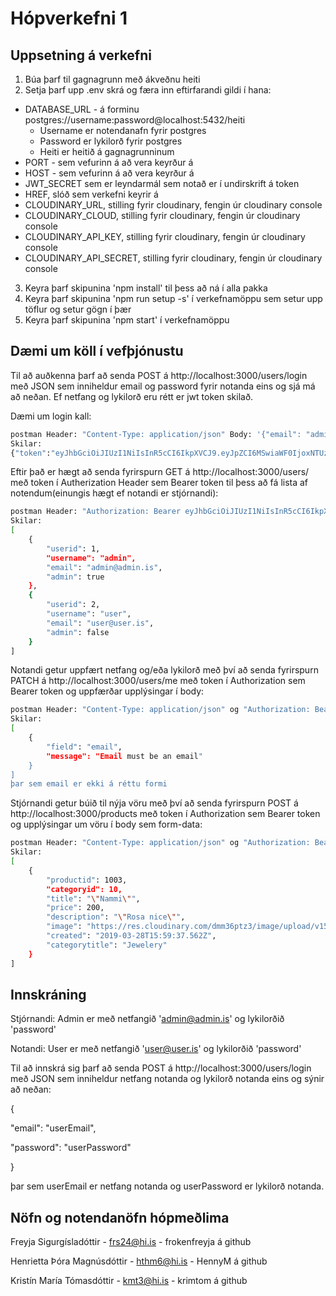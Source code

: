 # Hópverkefni 1

## Uppsetning á verkefni

1. Búa þarf til gagnagrunn með ákveðnu heiti
2. Setja þarf upp .env skrá og færa inn eftirfarandi gildi í hana:
  * DATABASE_URL - á forminu postgres://username:password@localhost:5432/heiti
    * Username er notendanafn fyrir postgres
    * Password er lykilorð fyrir postgres
    * Heiti er heitið á gagnagrunninum
  * PORT - sem vefurinn á að vera keyrður á
  * HOST - sem vefurinn á að vera keyrður á
  * JWT_SECRET sem er leyndarmál sem notað er í undirskrift á token
  * HREF, slóð sem verkefni keyrir á
  * CLOUDINARY_URL, stilling fyrir cloudinary, fengin úr cloudinary console
  * CLOUDINARY_CLOUD, stilling fyrir cloudinary, fengin úr cloudinary console
  * CLOUDINARY_API_KEY, stilling fyrir cloudinary, fengin úr cloudinary console
  * CLOUDINARY_API_SECRET, stilling fyrir cloudinary, fengin úr cloudinary console
3. Keyra þarf skipunina 'npm install' til þess að ná í alla pakka 
4. Keyra þarf skipunina 'npm run setup -s' í verkefnamöppu sem setur upp töflur og setur gögn í þær
5. Keyra þarf skipunina 'npm start' í verkefnamöppu

## Dæmi um köll í vefþjónustu

Til að auðkenna þarf að senda POST á http://localhost:3000/users/login með JSON sem inniheldur email og password fyrir notanda eins og sjá má að neðan. Ef netfang og lykilorð eru rétt er jwt token skilað.

Dæmi um login kall:

```bash
postman Header: "Content-Type: application/json" Body: '{"email": "admin@admin.is", "password": "password"}' http://localhost:3000/users/login
Skilar:
{"token":"eyJhbGciOiJIUzI1NiIsInR5cCI6IkpXVCJ9.eyJpZCI6MSwiaWF0IjoxNTUzODEzMTc3LCJleHAiOjE1NTM4MTY3Nzd9.sTdHJE317Hh24iSnIIVrVlcfmsieQSIsN2P9H3QuS_4"}
```

Eftir það er hægt að senda fyrirspurn GET á http://localhost:3000/users/ með token í Autherization Header sem Bearer token til þess að fá lista af notendum(einungis hægt ef notandi er stjórnandi):

```bash
postman Header: "Authorization: Bearer eyJhbGciOiJIUzI1NiIsInR5cCI6IkpXVCJ9.eyJpZCI6MSwiaWF0IjoxNTUzODEzMTc3LCJleHAiOjE1NTM4MTY3Nzd9.sTdHJE317Hh24iSnIIVrVlcfmsieQSIsN2P9H3QuS_4" http://localhost:3000/users/
Skilar:
[
    {
        "userid": 1,
        "username": "admin",
        "email": "admin@admin.is",
        "admin": true
    },
    {
        "userid": 2,
        "username": "user",
        "email": "user@user.is",
        "admin": false
    }
]
```

Notandi getur uppfært netfang og/eða lykilorð með því að senda fyrirspurn PATCH á http://localhost:3000/users/me með token í Authorization sem Bearer token og uppfærðar upplýsingar í body:

```bash
postman Header: "Content-Type: application/json" og "Authorization: Bearer eyJhbGciOiJIUzI1NiIsInR5cCI6IkpXVCJ9.eyJpZCI6MSwiaWF0IjoxNTUzODEzMTc3LCJleHAiOjE1NTM4MTY3Nzd9.sTdHJE317Hh24iSnIIVrVlcfmsieQSIsN2P9H3QuS_4" Body: '{"email": "hallo"}' http://localhost:3000/users/me
Skilar:
[
    {
        "field": "email",
        "message": "Email must be an email"
    }
]
þar sem email er ekki á réttu formi
```

Stjórnandi getur búið til nýja vöru með því að senda fyrirspurn POST á http://localhost:3000/products með token í Authorization sem Bearer token og upplýsingar um vöru í body sem form-data:

```bash
postman Header: "Content-Type: application/json" og "Authorization: Bearer eyJhbGciOiJIUzI1NiIsInR5cCI6IkpXVCJ9.eyJpZCI6MSwiaWF0IjoxNTUzODEzMTc3LCJleHAiOjE1NTM4MTY3Nzd9.sTdHJE317Hh24iSnIIVrVlcfmsieQSIsN2P9H3QuS_4" Body: '{"image": "img15.jpg" sem file, "title": "Nammi", "price": 200, "description": "Rosa nice", "categoryid": 10}' http://localhost:3000/products
Skilar:
[
    {
        "productid": 1003,
        "categoryid": 10,
        "title": "\"Nammi\"",
        "price": 200,
        "description": "\"Rosa nice\"",
        "image": "https://res.cloudinary.com/dmm36ptz3/image/upload/v1553788777/wio9o2l3msx5kum3qij8.jpg",
        "created": "2019-03-28T15:59:37.562Z",
        "categorytitle": "Jewelery"
    }
]
```

## Innskráning

Stjórnandi: Admin er með netfangið 'admin@admin.is' og lykilorðið 'password'

Notandi: User er með netfangið 'user@user.is' og lykilorðið 'password'

Til að innskrá sig þarf að senda POST á http://localhost:3000/users/login með JSON sem inniheldur netfang notanda og lykilorð notanda eins og sýnir að neðan:

{

  "email": "userEmail",
  
  "password": "userPassword"
  
}

þar sem userEmail er netfang notanda og userPassword er lykilorð notanda.

## Nöfn og notendanöfn hópmeðlima

Freyja Sigurgísladóttir - frs24@hi.is - frokenfreyja á github

Henrietta Þóra Magnúsdóttir - hthm6@hi.is - HennyM á github

Kristín María Tómasdóttir - kmt3@hi.is - krimtom á github
